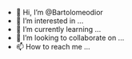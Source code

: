 - 👋 Hi, I’m @Bartolomeodior
- 👀 I’m interested in ...
- 🌱 I’m currently learning ...
- 💞️ I’m looking to collaborate on ...
- 📫 How to reach me ...

<!---
Bartolomeodior/Bartolomeodior is a ✨ special ✨ repository because its `README.md` (this file) appears on your GitHub profile.
You can click the Preview link to take a look at your changes.
--->
